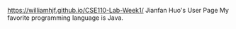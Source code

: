 https://williamhjf.github.io/CSE110-Lab-Week1/
Jianfan Huo's User Page
My favorite programming language is Java.
